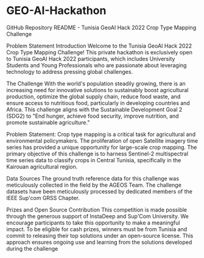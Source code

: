 # GEO-AI-Hackathon
GitHub Repository README - Tunisia GeoAI Hack 2022 Crop Type Mapping Challenge

Problem Statement
Introduction
Welcome to the Tunisia GeoAI Hack 2022 Crop Type Mapping Challenge! This private hackathon is exclusively open to Tunisia GeoAI Hack 2022 participants, which includes University Students and Young Professionals who are passionate about leveraging technology to address pressing global challenges.

The Challenge
With the world's population steadily growing, there is an increasing need for innovative solutions to sustainably boost agricultural production, optimize the global supply chain, reduce food waste, and ensure access to nutritious food, particularly in developing countries and Africa. This challenge aligns with the Sustainable Development Goal 2 (SDG2) to "End hunger, achieve food security, improve nutrition, and promote sustainable agriculture."

Problem Statement: Crop type mapping is a critical task for agricultural and environmental policymakers. The proliferation of open Satellite imagery time series has provided a unique opportunity for large-scale crop mapping. The primary objective of this challenge is to harness Sentinel-2 multispectral time series data to classify crops in Central Tunisia, specifically in the Kairouan agricultural region.

Data Sources
The ground truth reference data for this challenge was meticulously collected in the field by the AGEOS Team. The challenge datasets have been meticulously processed by dedicated members of the IEEE Sup'com GRSS Chapter.

Prizes and Open Source Contribution
This competition is made possible through the generous support of InstaDeep and Sup'Com University. We encourage participants to take this opportunity to make a meaningful impact. To be eligible for cash prizes, winners must be from Tunisia and commit to releasing their top solutions under an open-source license. This approach ensures ongoing use and learning from the solutions developed during the challenge
